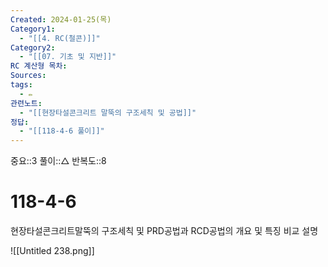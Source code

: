 ```yaml
---
Created: 2024-01-25(목)
Category1:
  - "[[4. RC(철콘)]]"
Category2:
  - "[[07. 기초 및 지반]]"
RC 계산형 목차: 
Sources: 
tags:
  - ✏️
관련노트:
  - "[[현장타설콘크리트 말뚝의 구조세칙 및 공법]]"
정답:
  - "[[118-4-6 풀이]]"
---
```

중요::3
풀이::△
반복도::8


#  118-4-6

현장타설콘크리트말뚝의 구조세칙 및 PRD공법과 RCD공법의 개요 및 특징 비교 설명

![[Untitled 238.png]]